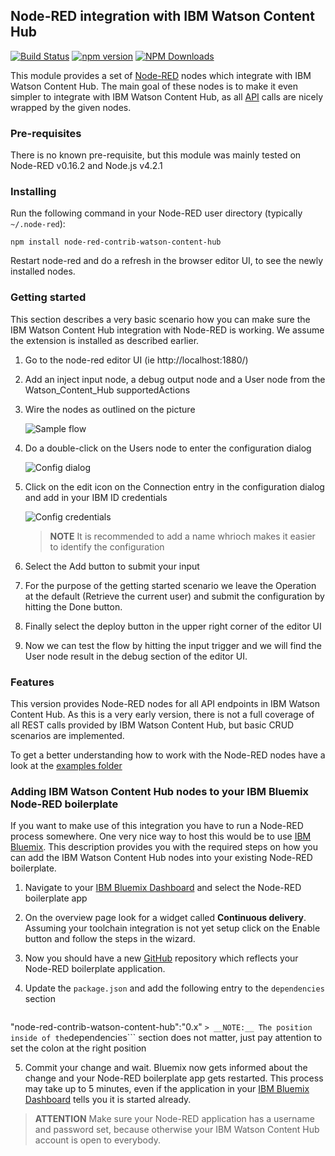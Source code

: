 ## Node-RED integration with IBM Watson Content Hub

[![Build Status](https://travis-ci.org/ibm-wch/sample-node-red-contrib-wch.svg?branch=master)](https://travis-ci.org/ibm-wch/sample-node-red-contrib-wch)
[![npm version](https://badge.fury.io/js/node-red-contrib-watson-content-hub.svg)](https://badge.fury.io/js/node-red-contrib-watson-content-hub)
[![NPM Downloads](https://img.shields.io/npm/dt/node-red-contrib-watson-content-hub.svg)](https://www.npmjs.com/package/node-red-contrib-watson-content-hub)

This module provides a set of [Node-RED](http://nodered.org) nodes which integrate with
IBM Watson Content Hub. The main goal of these nodes is to make it even simpler
to integrate with IBM Watson Content Hub, as all [API][Content Hub API] calls
are nicely wrapped by the given nodes.


### Pre-requisites
There is no known pre-requisite, but this module was mainly tested on
Node-RED v0.16.2 and Node.js v4.2.1


### Installing
Run the following command in your Node-RED user directory
(typically ```~/.node-red```):

```
npm install node-red-contrib-watson-content-hub
```

Restart node-red and do a refresh in the browser editor UI, to see the newly installed nodes.

### Getting started

This section describes a very basic scenario how you can make sure the IBM Watson Content Hub integration with Node-RED is working. We assume the extension is installed as described earlier.

1. Go to the node-red editor UI (ie http://localhost:1880/)

2. Add an inject input node, a debug output node and a User node from the Watson_Content_Hub supportedActions

3. Wire the nodes as outlined on the picture

    ![Sample flow](https://raw.githubusercontent.com/ibm-wch/sample-node-red-contrib-wch/master/doc/images/flow.png)

4. Do a double-click on the Users node to enter the configuration dialog

    ![Config dialog](https://raw.githubusercontent.com/ibm-wch/sample-node-red-contrib-wch/master/doc/images/config.png)

5. Click on the edit icon on the Connection entry in the configuration dialog and add in your IBM ID credentials

    ![Config credentials](https://raw.githubusercontent.com/ibm-wch/sample-node-red-contrib-wch/master/doc/images/config_user.png)

    > __NOTE__ It is recommended to add a name whrioch makes it easier to identify the configuration

6. Select the Add button to submit your input

7. For the purpose of the getting started scenario we leave the Operation at the default (Retrieve the current user) and submit the configuration by hitting the Done button.

8. Finally select the deploy button in the upper right corner of the editor UI

9. Now we can test the flow by hitting the input trigger and we will find the User node result in the debug section of the editor UI.

### Features

This version provides Node-RED nodes for all API endpoints in IBM Watson Content
Hub. As this is  a very early version, there is not a full coverage of all REST
calls provided by IBM Watson Content Hub, but basic CRUD scenarios are implemented.

To get a better understanding how to work with the Node-RED nodes have a look
at the [examples folder](https://github.com/ibm-wch/sample-node-red-contrib-wch/tree/master/examples)

[Content Hub API]: https://developer.ibm.com/api/view/id-618:title-IBM_Watson_Content_Hub_API "IBM Watson Content Hub API"

### Adding IBM Watson Content Hub nodes to your IBM Bluemix Node-RED boilerplate

If you want to make use of this integration you have to run a Node-RED process somewhere. One very nice way to host this would be to use [IBM Bluemix](http://www.bluemix.net). This description provides you with the required steps on how you can add the IBM Watson Content Hub nodes into your existing Node-RED boilerplate.

1. Navigate to your [IBM Bluemix Dashboard](http://www.bluemix.net) and select the Node-RED boilerplate app

2. On the overview page look for a widget called __Continuous delivery__. Assuming your toolchain integration is not yet setup click on the Enable button and follow the steps in the wizard.

3. Now you should have a new [GitHub](http://github.com) repository which reflects your Node-RED boilerplate application.

4. Update the ```package.json``` and add the following entry to the ```dependencies``` section
    ```
"node-red-contrib-watson-content-hub":"0.x"
    ```
    > __NOTE:__ The position inside of the ```dependencies``` section does not matter, just pay attention to set the colon at the right position

5.  Commit your change and wait. Bluemix now gets informed about the change and your Node-RED boilerplate app gets restarted. This process may take up to 5 minutes, even if the application in your [IBM Bluemix Dashboard](http://www.bluemix.net) tells you it is started already.

> __ATTENTION__ Make sure your Node-RED application has a username and password set, because otherwise your IBM Watson Content Hub account is open to everybody.
